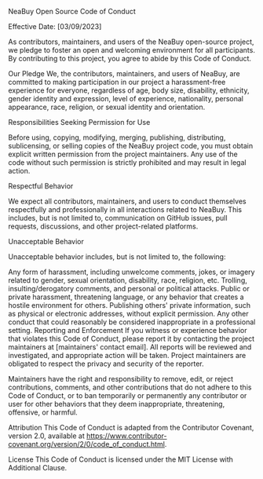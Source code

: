 NeaBuy Open Source Code of Conduct

Effective Date: [03/09/2023]

As contributors, maintainers, and users of the NeaBuy open-source project, we pledge to foster an open and welcoming environment for all participants. By contributing to this project, you agree to abide by this Code of Conduct.

Our Pledge
We, the contributors, maintainers, and users of NeaBuy, are committed to making participation in our project a harassment-free experience for everyone, regardless of age, body size, disability, ethnicity, gender identity and expression, level of experience, nationality, personal appearance, race, religion, or sexual identity and orientation.

Responsibilities
Seeking Permission for Use

Before using, copying, modifying, merging, publishing, distributing, sublicensing, or selling copies of the NeaBuy project code, you must obtain explicit written permission from the project maintainers. Any use of the code without such permission is strictly prohibited and may result in legal action.

Respectful Behavior

We expect all contributors, maintainers, and users to conduct themselves respectfully and professionally in all interactions related to NeaBuy. This includes, but is not limited to, communication on GitHub issues, pull requests, discussions, and other project-related platforms.

Unacceptable Behavior

Unacceptable behavior includes, but is not limited to, the following:

Any form of harassment, including unwelcome comments, jokes, or imagery related to gender, sexual orientation, disability, race, religion, etc.
Trolling, insulting/derogatory comments, and personal or political attacks.
Public or private harassment, threatening language, or any behavior that creates a hostile environment for others.
Publishing others' private information, such as physical or electronic addresses, without explicit permission.
Any other conduct that could reasonably be considered inappropriate in a professional setting.
Reporting and Enforcement
If you witness or experience behavior that violates this Code of Conduct, please report it by contacting the project maintainers at [maintainers' contact email]. All reports will be reviewed and investigated, and appropriate action will be taken. Project maintainers are obligated to respect the privacy and security of the reporter.

Maintainers have the right and responsibility to remove, edit, or reject contributions, comments, and other contributions that do not adhere to this Code of Conduct, or to ban temporarily or permanently any contributor or user for other behaviors that they deem inappropriate, threatening, offensive, or harmful.

Attribution
This Code of Conduct is adapted from the Contributor Covenant, version 2.0, available at https://www.contributor-covenant.org/version/2/0/code_of_conduct.html.

License
This Code of Conduct is licensed under the MIT License with Additional Clause.

